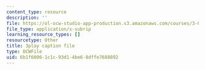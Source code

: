 ```yaml
---
content_type: resource
description: ''
file: https://ol-ocw-studio-app-production.s3.amazonaws.com/courses/3-091sc-introduction-to-solid-state-chemistry-fall-2010/6b1f60061c1c93d14be68dffe7688892_StY_01uUFSY.srt
file_type: application/x-subrip
learning_resource_types: []
resourcetype: Other
title: 3play caption file
type: OCWFile
uid: 6b1f6006-1c1c-93d1-4be6-8dffe7688892
---
```

